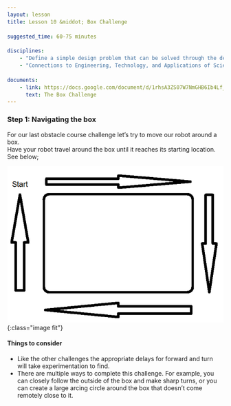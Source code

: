 ```yaml
---
layout: lesson
title: Lesson 10 &middot; Box Challenge

suggested_time: 60-75 minutes  

disciplines:
    - "Define a simple design problem that can be solved through the development of an object, tool, process, or system and includes several criteria for success and constraints on materials, time, or cost. (3-5-ETS1-1)"
    - "Connections to Engineering, Technology, and Applications of Science: Influence of Engineering, Technology, and Science on Society and the Natural World Engineers improve existing technologies or develop new ones. (4-PS3-4)"

documents:
    - link: https://docs.google.com/document/d/1rhsA3ZS07W7NmGHB6Ib4Lf_FP8x4KEUFRgIPD8E9hHc/view
      text: The Box Challenge
---
```


### Step 1: Navigating the box
For our last obstacle course challenge let’s try to move our robot around a box.  
Have your robot travel around the box until it reaches its starting location. See below;

![fig 12.1](fig-12_1.png){:class="image fit"}

#### Things to consider
- Like the other challenges the appropriate delays for forward and turn will take experimentation to find.
- There are multiple ways to complete this challenge. For example, you can closely follow the outside of the box and make sharp turns, or you can create a large arcing circle around the box that doesn’t come remotely close to it.

